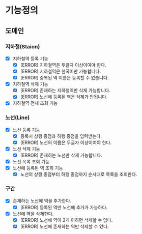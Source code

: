 # 기능정의

## 도메인

### 지하철(Staion)

- [x] 지하철역 등록 기능
    - [x] [ERROR] 지하철역은 두글자 이상이여야 한다.
    - [x] [ERROR] 지하철역은 한국어만 가능합니다.
    - [x] [ERROR] 중복된 역 이름은 등록할 수 없습니다.
- [x]  지하철역 삭제 기능
    - [x] [ERROR] 존재하는 지하철역만 삭제 가능합니다.
    - [x] [ERROR] 노선에 등록된 역은 삭제가 안됩니다.
- [x]  지하철역 전체 조회 기능

### 노선(Line)

- [x]  노선 등록 기능
    - [x] 등록시 상행 종점과 하행 종점을 입력받는다.
    - [x] [ERROR] 노선의 이름은 두글자 이상이여야 한다.
- [x]  노선 삭제 기능
    - [x] [ERROR] 존재하는 노선만 삭제 가능합니다.
- [x] 노선 목록 조회 기능
- [x] 노선에 등록된 역 조회 기능
    - [x] 노선의 상행 종점부터 하행 종점까지 순서대로 목록을 조회한다.

### 구간

- [x] 존재하는 노선에 역을 추가한다.
    - [x] [ERROR] 등록된 역만 노선에 추가가 가능하다.
- [x] 노선에 역을 삭제한다.
    - [x] [ERROR] 노선에 역이 2개 이하면 삭제할 수 없다.
    - [x] [ERROR] 노선에 존재하는 역만 삭제할 수 있다.